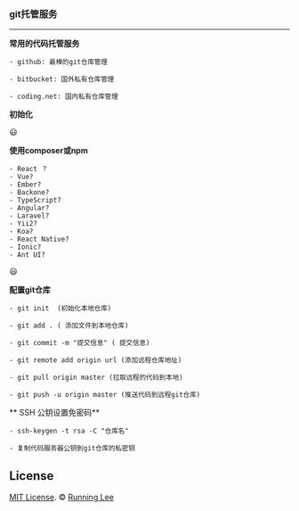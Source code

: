 ### git托管服务

---

**常用的代码托管服务**

```
- github: 最棒的git仓库管理

- bitbucket: 国外私有仓库管理 

- coding.net: 国内私有仓库管理

```

**初始化**

:smiley:

**使用composer或npm**

```
- React ？
- Vue?
- Ember?
- Backone?
- TypeScript?
- Angular?
- Laravel?
- Yii2?
- Koa?
- React Native?
- Ionic?
- Ant UI?

```


:smiley:

**配置git仓库**

```
- git init  (初始化本地仓库)

- git add . ( 添加文件到本地仓库)

- git commit -m "提交信息" ( 提交信息)

- git remote add origin url (添加远程仓库地址)

- git pull origin master (拉取远程的代码到本地)

- git push -u origin master (推送代码到远程git仓库)

```


** SSH 公钥设置免密码**

```
- ssh-keygen -t rsa -C "仓库名"

- 复制代码服务器公钥到git仓库的私密钥

```

## License

[MIT License](https://opensource.org/licenses/mit-license.html). ©  [Running Lee](mailto:lihui870920@gmail.com)

